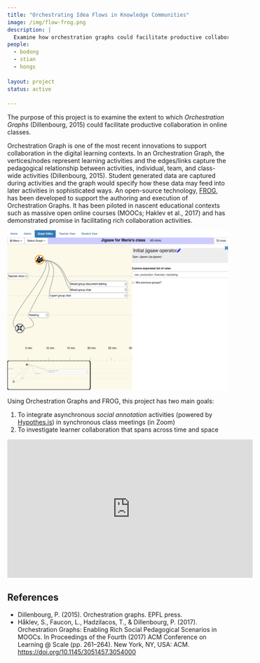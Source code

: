 ```yaml
---
title: "Orchestrating Idea Flows in Knowledge Communities"
image: /img/flow-frog.png
description: |
  Examine how orchestration graphs could facilitate productive collaboration in online classes
people:
  - bodong
  - stian
  - hongs

layout: project
status: active

---
```


The purpose of this project is to examine the extent to which *Orchestration Graphs* (Dillenbourg, 2015) could facilitate productive collaboration in online classes. 

Orchestration Graph is one of the most recent innovations to support collaboration in the digital learning contexts. In an Orchestration Graph, the vertices/nodes represent learning activities and the edges/links capture the pedagogical relationship between activities, individual, team, and class-wide activities (Dillenbourg, 2015). Student generated data are captured during activities and the graph would specify how these data may feed into later activities in sophisticated ways. An open-source technology, [FROG](https://github.com/chili-epfl/FROG), has been developed to support the authoring and execution of Orchestration Graphs. It has been piloted in nascent educational contexts such as massive open online courses (MOOCs; Haklev et al., 2017) and has demonstrated promise in facilitating rich collaboration activities. 

<img src="https://github.com/chili-epfl/FROG/raw/develop/docs/frog-editor.png" width="700px" />

Using Orchestration Graphs and FROG, this project has two main goals:

1. To integrate asynchronous *social annotation* activities (powered by [Hypothes.is](https://hypothes.is/)) in synchronous class meetings (in Zoom)
2. To investigate learner collaboration that spans across time and space

<iframe width="560" height="315" src="https://www.youtube-nocookie.com/embed/SIJ25Or_zjo?rel=0" frameborder="0" allow="autoplay; encrypted-media" allowfullscreen></iframe>

## References

- Dillenbourg, P. (2015). Orchestration graphs. EPFL press. 
- Håklev, S., Faucon, L., Hadzilacos, T., & Dillenbourg, P. (2017). Orchestration Graphs: Enabling Rich Social Pedagogical Scenarios in MOOCs. In Proceedings of the Fourth (2017) ACM Conference on Learning @ Scale (pp. 261–264). New York, NY, USA: ACM. https://doi.org/10.1145/3051457.3054000
